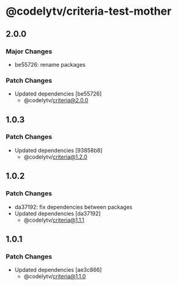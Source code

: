 # @codelytv/criteria-test-mother

## 2.0.0

### Major Changes

- be55726: rename packages

### Patch Changes

- Updated dependencies [be55726]
  - @codelytv/criteria@2.0.0

## 1.0.3

### Patch Changes

- Updated dependencies [93858b8]
  - @codelytv/criteria@1.2.0

## 1.0.2

### Patch Changes

- da37192: fix dependencies between packages
- Updated dependencies [da37192]
  - @codelytv/criteria@1.1.1

## 1.0.1

### Patch Changes

- Updated dependencies [ae3c866]
  - @codelytv/criteria@1.1.0

